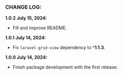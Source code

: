 ### CHANGE LOG:

**1.0.2 July 15, 2024:**
- Fill and improve README.

**1.0.1 July 14, 2024:**
- Fix `laravel-grid-view` dependency to **^1.1.3**.

**1.0.0 July 14, 2024:**
- Finish package development with the first release.
